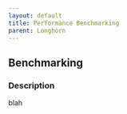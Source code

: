 ```yaml
---
layout: default
title: Performance Benchmarking
parent: Longhorn
---
```


## Benchmarking

### Description

blah 

